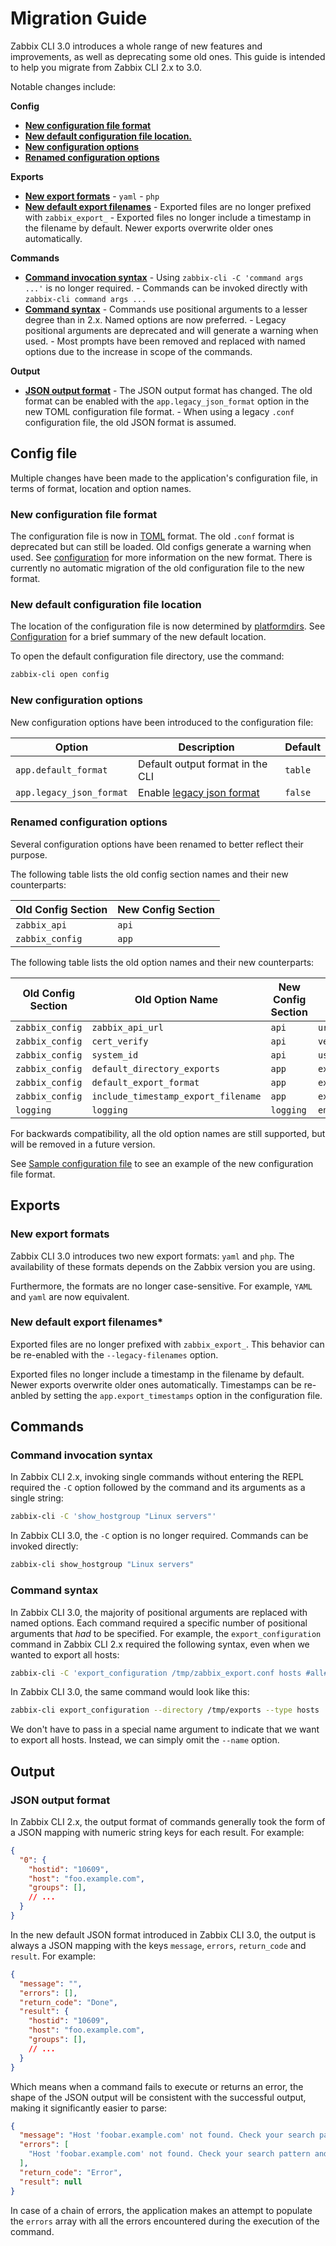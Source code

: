 # Migration Guide

Zabbix CLI 3.0 introduces a whole range of new features and improvements, as well as deprecating some old ones. This guide is intended to help you migrate from Zabbix CLI 2.x to 3.0.

Notable changes include:

**Config**

- [**New configuration file format**](#config-file)
- [**New default configuration file location.**](#new-default-configuration-file-location)
- [**New configuration options**](#new-configuration-options)
- [**Renamed configuration options**](#renamed-configuration-options)

**Exports**

- [**New export formats**](#new-export-formats)
      - `yaml`
      - `php`
- [**New default export filenames**](#new-default-export-filenames)
      - Exported files are no longer prefixed with `zabbix_export_`
      - Exported files no longer include a timestamp in the filename by default. Newer exports overwrite older ones automatically.

**Commands**

- [**Command invocation syntax**](#command-invocation-syntax)
      - Using `zabbix-cli -C 'command args ...'` is no longer required.
      - Commands can be invoked directly with `zabbix-cli command args ...`
- [**Command syntax**](#command-syntax)
      - Commands use positional arguments to a lesser degree than in 2.x. Named options are now preferred.
      - Legacy positional arguments are deprecated and will generate a warning when used.
      - Most prompts have been removed and replaced with named options due to the increase in scope of the commands.

**Output**

- [**JSON output format**](#json-output-format)
      - The JSON output format has changed. The old format can be enabled with the `app.legacy_json_format` option in the new TOML configuration file format.
      - When using a legacy `.conf` configuration file, the old JSON format is assumed.

## Config file

Multiple changes have been made to the application's configuration file, in terms of format, location and option names.

### New configuration file format

The configuration file is now in [TOML](https://toml.io/en/) format. The old `.conf` format is deprecated but can still be loaded. Old configs generate a warning when used. See [configuration](/guide/configuration) for more information on the new format. There is currently no automatic migration of the old configuration file to the new format.

### New default configuration file location

The location of the configuration file is now determined by [platformdirs](https://pypi.org/project/platformdirs/). See [Configuration](/guide/configuration) for a brief summary of the new default location.

To open the default configuration file directory, use the command:

```bash
zabbix-cli open config
```

### New configuration options

New configuration options have been introduced to the configuration file:

| Option | Description | Default |
| --- | --- | --- |
| `app.default_format` | Default output format in the CLI | `table` |
| `app.legacy_json_format` | Enable [legacy json format](#json-output-format) | `false` |

### Renamed configuration options

Several configuration options have been renamed to better reflect their purpose.

The following table lists the old config section names and their new counterparts:

| Old Config Section | New Config Section |
| --- | --- |
| `zabbix_api` | `api` |
| `zabbix_config` | `app` |

The following table lists the old option names and their new counterparts:

| Old Config Section | Old Option Name | New Config Section | New Option Name |
| --- | --- | --- | --- |
| `zabbix_config` | `zabbix_api_url` | `api` | `url` |
| `zabbix_config` | `cert_verify` | `api` | `verify_ssl` |
| `zabbix_config` | `system_id` | `api` | `username` |
| `zabbix_config` | `default_directory_exports` | `app` | `export_directory` |
| `zabbix_config` | `default_export_format` | `app` | `export_format` |
| `zabbix_config` | `include_timestamp_export_filename` | `app` | `export_timestamps` |
| `logging` | `logging` | `logging` | `enabled` |

For backwards compatibility, all the old option names are still supported, but will be removed in a future version.

See [Sample configuration file](/guide/configuration#sample-configuration-file) to see an example of the new configuration file format.

## Exports

### New export formats

Zabbix CLI 3.0 introduces two new export formats: `yaml` and `php`. The availability of these formats depends on the Zabbix version you are using.

Furthermore, the formats are no longer case-sensitive. For example, `YAML` and `yaml` are now equivalent.

### New default export filenames*

Exported files are no longer prefixed with `zabbix_export_`. This behavior can be re-enabled with the `--legacy-filenames` option.

Exported files no longer include a timestamp in the filename by default. Newer exports overwrite older ones automatically. Timestamps can be re-anbled by setting the `app.export_timestamps` option in the configuration file.

## Commands

### Command invocation syntax

In Zabbix CLI 2.x, invoking single commands without entering the REPL required the `-C` option followed by the command and its arguments as a single string:

```bash
zabbix-cli -C 'show_hostgroup "Linux servers"'
```

In Zabbix CLI 3.0, the `-C` option is no longer required. Commands can be invoked directly:

```bash
zabbix-cli show_hostgroup "Linux servers"
```

### Command syntax

In Zabbix CLI 3.0, the majority of positional arguments are replaced with named options. Each command required a specific number of positional arguments that _had_ to be specified. For example, the `export_configuration` command in Zabbix CLI 2.x required the following syntax, even when we wanted to export all hosts:

```bash
zabbix-cli -C 'export_configuration /tmp/zabbix_export.conf hosts #all#'
```

In Zabbix CLI 3.0, the same command would look like this:

```bash
zabbix-cli export_configuration --directory /tmp/exports --type hosts
```

We don't have to pass in a special name argument to indicate that we want to export all hosts. Instead, we can simply omit the `--name` option.

## Output

### JSON output format

In Zabbix CLI 2.x, the output format of commands generally took the form of a JSON mapping with numeric string keys for each result. For example:

```json
{
  "0": {
    "hostid": "10609",
    "host": "foo.example.com",
    "groups": [],
    // ...
  }
}
```

In the new default JSON format introduced in Zabbix CLI 3.0, the output is always a JSON mapping with the keys `message`, `errors`, `return_code` and `result`. For example:

```json
{
  "message": "",
  "errors": [],
  "return_code": "Done",
  "result": {
    "hostid": "10609",
    "host": "foo.example.com",
    "groups": [],
    // ...
  }
}
```

Which means when a command fails to execute or returns an error, the shape of the JSON output will be consistent with the successful output, making it significantly easier to parse:

```json
{
  "message": "Host 'foobar.example.com' not found. Check your search pattern and filters.",
  "errors": [
    "Host 'foobar.example.com' not found. Check your search pattern and filters."
  ],
  "return_code": "Error",
  "result": null
}
```

In case of a chain of errors, the application makes an attempt to populate the `errors` array with all the errors encountered during the execution of the command.
